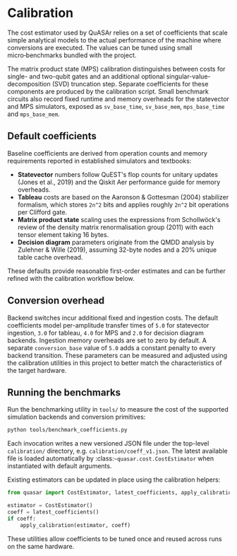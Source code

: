 # Calibration

The cost estimator used by QuASAr relies on a set of coefficients that
scale simple analytical models to the actual performance of the machine
where conversions are executed.  The values can be tuned using small
micro‑benchmarks bundled with the project.

The matrix product state (MPS) calibration distinguishes between costs
for single- and two-qubit gates and an additional optional
singular-value-decomposition (SVD) truncation step.  Separate
coefficients for these components are produced by the calibration
script.  Small benchmark circuits also record fixed runtime and memory
overheads for the statevector and MPS simulators, exposed as
``sv_base_time``, ``sv_base_mem``, ``mps_base_time`` and ``mps_base_mem``.

## Default coefficients

Baseline coefficients are derived from operation counts and memory
requirements reported in established simulators and textbooks:

- **Statevector** numbers follow QuEST's flop counts for unitary
  updates (Jones et al., 2019) and the Qiskit Aer performance guide for
  memory overheads.
- **Tableau** costs are based on the Aaronson & Gottesman (2004)
  stabilizer formalism, which stores ``2n^2`` bits and applies roughly
  ``2n^2`` bit operations per Clifford gate.
- **Matrix product state** scaling uses the expressions from
  Schollwöck's review of the density matrix renormalisation group
  (2011) with each tensor element taking 16 bytes.
- **Decision diagram** parameters originate from the QMDD analysis by
  Zulehner & Wille (2019), assuming 32-byte nodes and a 20% unique table
  cache overhead.

These defaults provide reasonable first-order estimates and can be
further refined with the calibration workflow below.

## Conversion overhead

Backend switches incur additional fixed and ingestion costs.  The default
coefficients model per-amplitude transfer times of `5.0` for statevector
ingestion, `3.0` for tableau, `4.0` for MPS and `2.0` for decision
diagram backends.  Ingestion memory overheads are set to zero by default.
A separate `conversion_base` value of `5.0` adds a constant penalty to
every backend transition.  These parameters can be measured and adjusted
using the calibration utilities in this project to better match the
characteristics of the target hardware.

## Running the benchmarks

Run the benchmarking utility in ``tools/`` to measure the cost of the
supported simulation backends and conversion primitives:

```bash
python tools/benchmark_coefficients.py
```

Each invocation writes a new versioned JSON file under the top-level
``calibration/`` directory, e.g. ``calibration/coeff_v1.json``.  The
latest available file is loaded automatically by
:class:`~quasar.cost.CostEstimator` when instantiated with default
arguments.

Existing estimators can be updated in place using the calibration
helpers:

```python
from quasar import CostEstimator, latest_coefficients, apply_calibration

estimator = CostEstimator()
coeff = latest_coefficients()
if coeff:
    apply_calibration(estimator, coeff)
```

These utilities allow coefficients to be tuned once and reused across
runs on the same hardware.

